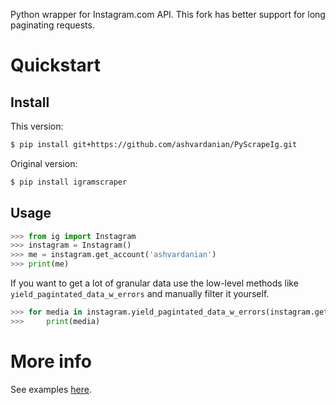 Python wrapper for Instagram.com API. 
This fork has better support for long paginating requests.

# Quickstart

## Install

This version:
```sh
$ pip install git+https://github.com/ashvardanian/PyScrapeIg.git
```

Original version:
```sh
$ pip install igramscraper
```

## Usage

```python
>>> from ig import Instagram
>>> instagram = Instagram()
>>> me = instagram.get_account('ashvardanian')
>>> print(me)
```

If you want to get a lot of granular data use the low-level methods like `yield_pagintated_data_w_errors` and manually filter it yourself.
```python
>>> for media in instagram.yield_pagintated_data_w_errors(instagram.get_user_medias_page, user_id=me.identifier):
>>>     print(media)
```

# More info

See examples [here](https://github.com/ashvardanian/PyScrapeIg/tree/master/examples).
